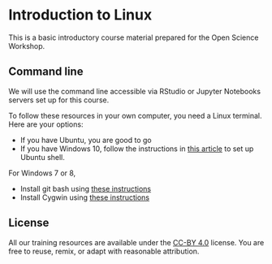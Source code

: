# Introduction to Linux

This is a basic introductory course material prepared for the Open Science Workshop. 

## Command line

We will use the command line accessible via RStudio or Jupyter Notebooks servers set up for this course. 

To follow these resources in your own computer, you need a Linux terminal. Here are your options:

- If you have Ubuntu, you are good to go
- If you have Windows 10, follow the instructions in [this article](https://www.howtogeek.com/249966/how-to-install-and-use-the-linux-bash-shell-on-windows-10/) to set up Ubuntu shell.

For Windows 7 or 8,
- Install git bash using [these instructions](http://www.techoism.com/how-to-install-git-bash-on-windows/)
- Install Cygwin using [these instructions](https://www.maketecheasier.com/install-configure-cygwin-windows/)

## License
All our training resources are available under the [CC-BY 4.0](https://creativecommons.org/licenses/by/4.0/) license. You are free to reuse, remix, or adapt with reasonable attribution. 
